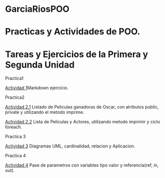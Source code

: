 # GarciaRiosPOO
# Practicas y Actividades de POO.

# Tareas y Ejercicios de la Primera y Segunda Unidad

Practica1

[Actividad 1](./Setup/README.md/)Markdown ejercicio.

Practica2

[Actividad 2.1](./Pelicula/Program.cs/) Listado de Peliculas ganadoras de Oscar, con atributos public, private y utilizando el metodo imprime.

[Actividad 2.2](./Pelis/Program.cs/) Lista de Peliculas y Actores, utilizando metodo imprimir y ciclo foreach.

Practica 3

[Actividad 3](./Diagrama-UML/README.md/) Diagramas UML, cardinalidad, relacion y Aplicacion.

Practica 4

[Actividad 4](./Pase_Parametros/Program.cs/) Pase de parametros con variables tipo valor y referencia(ref, in, out). 

